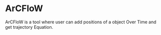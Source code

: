 # ArCFloW
ArCFloW is a tool where user can add positions of a object Over Time and get trajectory Equation.
